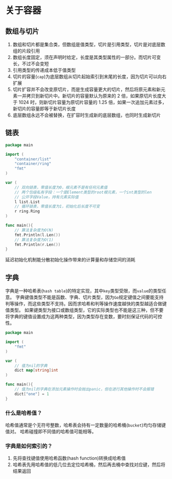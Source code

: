 # 关于容器

## 数组与切片

1. 数组和切片都是集合类，但数组是值类型，切片是引用类型，切片是对底层数组的片段引用
2. 数组长度固定，须在声明时给定，长度是其类型属性的一部分。而切片可变长，不过不会变短
3. 引用类型的传递成本低于值类型
4. 切片的容量(`cap`)为底层数组从切片起始索引到末尾的长度，因为切片可以向右扩展
5. 切片扩容并不会改变原切片，而是生成容量更大的切片，然后将原元素和新元素一并拷贝到新切片中。新切片的容量默认为原来的 2 倍，如果原切片长度大于 1024 时，则新切片容量为原切片容量的 1.25 倍，如果一次追加元素过多，新切片的容量即等于新切片长度
6. 底层数组永远不会被替换，在扩容时生成新的底层数组，也同时生成新切片

## 链表

```go
package main

import (
    "container/list"
    "container/ring"
    "fmt"
)

var (
    // 双向链表，零值长度为0，根元素不是有任何元素值
    // 两个包级私有字段：一个是Element类型的root根元素，一个int类型的len
    // 公开字段Value，持有元素实际值
    l list.List
    // 循环链表，零值长度为1，初始化后长度不可变
    r ring.Ring
)

func main(){
    // 算法复杂度为O(N)
    fmt.Println(l.Len())
    // 算法复杂度为O(1)
    fmt.Println(r.Len())
}
```

延迟初始化机制能分散初始化操作带来的计算量和存储空间的消耗

## 字典

字典是一种哈希表(`hash table`)的特定实现，其中`key`类型受限，而`value`的类型任意。
字典键值类型不能是函数、字典、切片类型，因为`Go`规定键值之间要能支持判等操作，而这些类型不支持。因而求哈希和判等操作速度越快的类型越适合做键值类型。
如果键类型为接口或数组类型，它的实际类型也不能是这三种，但不要将字典的键值设置成为这两种类型，因为类型存在变数，要时刻保证代码的可控性。

```go
package main

import (
    "fmt"
)

var (
    // 值为nil的字典
    dict map[string]int
)

func main(){
    // 值为nil的字典在添加元素操作时会抛出panic，但在进行其他操作时不会报错
    dict["one"] = 1
}
```

### 什么是哈希值？

哈希值通常是个无符号整数，哈希表会持有一定数量的哈希桶(`bucket`)均匀存储键值对。
哈希碰撞即不同值的哈希值可能相等。

### 字典是如何索引的？

1. 先将查找键值使用哈希函数(hash function)转换成哈希值
2. 哈希表先用哈希值的低几位去定位哈希桶，然后再去桶中查找对应键，然后将结果返回

